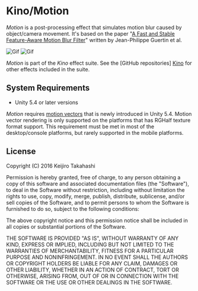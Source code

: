 Kino/Motion
===========

*Motion* is a post-processing effect that simulates motion blur caused by
object/camera movement. It's based on the paper "[A Fast and Stable
Feature-Aware Motion Blur Filter][Guertin2014]" written by Jean-Philippe
Guertin et al.

![Gif][Gif1]
![Gif][Gif2]

*Motion* is part of the *Kino* effect suite. See the [GitHub repositories]
[Kino] for other effects included in the suite.

System Requirements
-------------------

- Unity 5.4 or later versions

*Motion* requires [motion vectors][MotionVectors] that is newly introduced in
Unity 5.4. Motion vector rendering is only supported on the platforms that has
RGHalf texture format support. This requirement must be met in most of the
desktop/console platforms, but rarely supported in the mobile platforms.

License
-------

Copyright (C) 2016 Keijiro Takahashi

Permission is hereby granted, free of charge, to any person obtaining a copy of
this software and associated documentation files (the "Software"), to deal in
the Software without restriction, including without limitation the rights to
use, copy, modify, merge, publish, distribute, sublicense, and/or sell copies of
the Software, and to permit persons to whom the Software is furnished to do so,
subject to the following conditions:

The above copyright notice and this permission notice shall be included in all
copies or substantial portions of the Software.

THE SOFTWARE IS PROVIDED "AS IS", WITHOUT WARRANTY OF ANY KIND, EXPRESS OR
IMPLIED, INCLUDING BUT NOT LIMITED TO THE WARRANTIES OF MERCHANTABILITY, FITNESS
FOR A PARTICULAR PURPOSE AND NONINFRINGEMENT. IN NO EVENT SHALL THE AUTHORS OR
COPYRIGHT HOLDERS BE LIABLE FOR ANY CLAIM, DAMAGES OR OTHER LIABILITY, WHETHER
IN AN ACTION OF CONTRACT, TORT OR OTHERWISE, ARISING FROM, OUT OF OR IN
CONNECTION WITH THE SOFTWARE OR THE USE OR OTHER DEALINGS IN THE SOFTWARE.

[Guertin2014]: http://graphics.cs.williams.edu/papers/MotionBlurHPG14/
[Gif1]: https://66.media.tumblr.com/7bd939ad9c9c66a4d5191ba7a5d1391a/tumblr_o7h7la8h6Q1qio469o1_400.gif
[Gif2]: https://67.media.tumblr.com/9d906d5032d9d7fb5360b08a1a57aea9/tumblr_o7kgh97DKO1qio469o1_400.gif
[Kino]: https://github.com/search?q=kino+user%3Akeijiro&type=Repositories
[MotionVectors]: http://docs.unity3d.com/540/Documentation/ScriptReference/DepthTextureMode.MotionVectors.html

